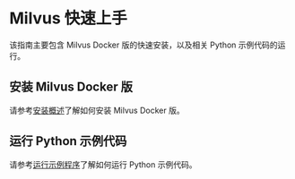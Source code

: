 # Milvus 快速上手

该指南主要包含 Milvus Docker 版的快速安装，以及相关 Python 示例代码的运行。

## 安装 Milvus Docker 版

请参考[安装概述](https://milvus.io/docs/zh-CN/userguide/install_milvus/)了解如何安装 Milvus Docker 版。

## 运行 Python 示例代码

请参考[运行示例程序](https://milvus.io/docs/zh-CN/userguide/example_code/)了解如何运行 Python 示例代码。

